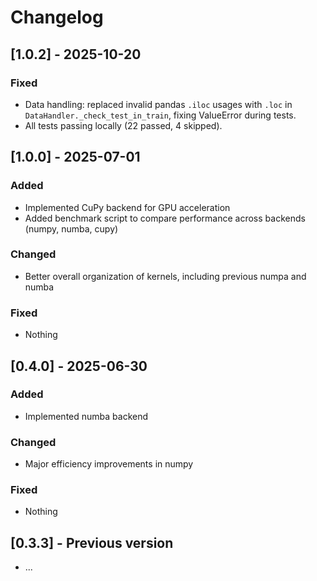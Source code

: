 # Changelog

## [1.0.2] - 2025-10-20

### Fixed
- Data handling: replaced invalid pandas `.iloc` usages with `.loc` in `DataHandler._check_test_in_train`, fixing ValueError during tests.
- All tests passing locally (22 passed, 4 skipped).

## [1.0.0] - 2025-07-01

### Added
- Implemented CuPy backend for GPU acceleration
- Added benchmark script to compare performance across backends (numpy, numba, cupy)

### Changed
- Better overall organization of kernels, including previous numpa and numba

### Fixed
- Nothing


## [0.4.0] - 2025-06-30

### Added
- Implemented numba backend

### Changed
- Major efficiency improvements in numpy

### Fixed
- Nothing

## [0.3.3] - Previous version
- ... 